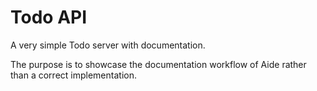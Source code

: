 # Todo API

A very simple Todo server with documentation.

The purpose is to showcase the documentation workflow of Aide rather
than a correct implementation.
